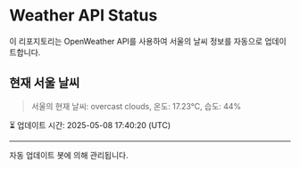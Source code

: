 
# Weather API Status

이 리포지토리는 OpenWeather API를 사용하여 서울의 날씨 정보를 자동으로 업데이트합니다.

## 현재 서울 날씨
> 서울의 현재 날씨: overcast clouds, 온도: 17.23°C, 습도: 44%

⏳ 업데이트 시간: 2025-05-08 17:40:20 (UTC)

---
자동 업데이트 봇에 의해 관리됩니다.
